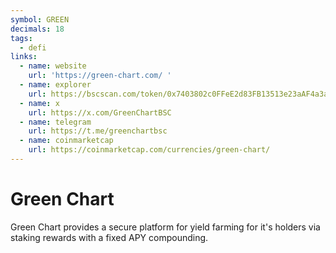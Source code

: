 ```yaml
---
symbol: GREEN
decimals: 18
tags:
  - defi
links:
  - name: website
    url: 'https://green-chart.com/ '
  - name: explorer
    url: https://bscscan.com/token/0x7403802c0FFeE2d83FB13513e23aAF4a3a9C69f0
  - name: x
    url: https://x.com/GreenChartBSC
  - name: telegram
    url: https://t.me/greenchartbsc
  - name: coinmarketcap
    url: https://coinmarketcap.com/currencies/green-chart/
---
```


# Green Chart

Green Chart provides a secure platform for yield farming for it's holders via staking rewards with a fixed APY compounding.
